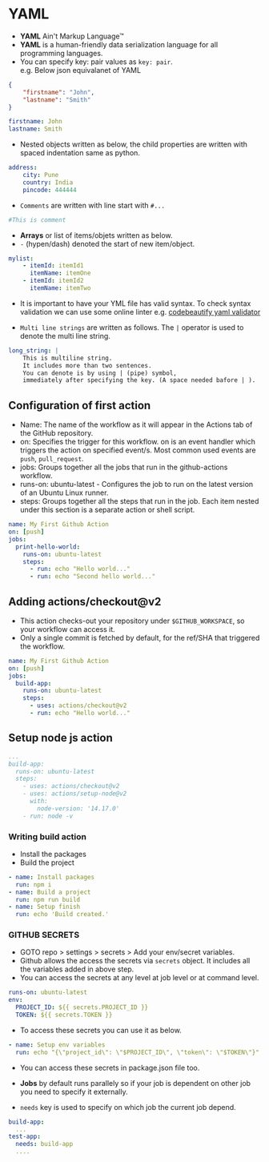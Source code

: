 # YAML

- **YAML** Ain't Markup Language™  
- **YAML** is a human-friendly data serialization
  language for all programming languages.  
- You can specify key: pair values as `key: pair`.  
e.g. Below json equivalanet of YAML

```json
{
    "firstname": "John",
    "lastname": "Smith"
}
```

```yaml
firstname: John
lastname: Smith
```

- Nested objects written as below, the child properties are written with spaced indentation same as python.

```yml
address:
    city: Pune
    country: India
    pincode: 444444
```

- `Comments` are written with line start with `#...`

```yaml
#This is comment
```

- **Arrays** or list of items/objets written as below.
- `-` (hypen/dash) denoted the start of new item/object.

```yml
mylist:
    - itemId: itemId1
      itemName: itemOne
    - itemId: itemId2
      itemName: itemTwo
```

- It is important to have your YML file has valid syntax. To check syntax validation we can use some online linter e.g. [codebeautify yaml validator](https://codebeautify.org/yaml-validator)

- `Multi line strings` are written as follows.
The `|` operator is used to denote the multi line string.

```yml
long_string: |
    This is multiline string.
    It includes more than two sentences.
    You can denote is by using | (pipe) symbol,
    immediately after specifying the key. (A space needed bafore | ).
```

## Configuration of first action

- Name: The name of the workflow as it will appear in the Actions tab of the GitHub repository.
- on: Specifies the trigger for this workflow. on is an event handler which triggers the action on specified event/s. Most common used events are `push`, `pull_request`.
- jobs: Groups together all the jobs that run in the github-actions workflow.
- runs-on: ubuntu-latest - Configures the job to run on the latest version of an Ubuntu Linux runner.
- steps: Groups together all the steps that run in the job. Each item nested under this section is a separate action or shell script.

```yml
name: My First Github Action
on: [push]
jobs:
  print-hello-world:
    runs-on: ubuntu-latest
    steps:
      - run: echo "Hello world..."
      - run: echo "Second hello world..."
```

## Adding actions/checkout@v2

- This action checks-out your repository under `$GITHUB_WORKSPACE`, so your workflow can access it.
- Only a single commit is fetched by default, for the ref/SHA that triggered the workflow.

```yml
name: My First Github Action
on: [push]
jobs:
  build-app:
    runs-on: ubuntu-latest
    steps:
      - uses: actions/checkout@v2
      - run: echo "Hello world..."
```

## Setup node js action

```yml
...
build-app:
  runs-on: ubuntu-latest
  steps:
    - uses: actions/checkout@v2
    - uses: actions/setup-node@v2
      with:
        node-version: '14.17.0'
    - run: node -v
```

### Writing build action

- Install the packages
- Build the project

```yml
- name: Install packages
  run: npm i
- name: Build a project
  run: npm run build
- name: Setup finish
  run: echo 'Build created.'
```

### GITHUB SECRETS

- GOTO repo > settings > secrets > Add your env/secret variables.
- Github allows the access the secrets via `secrets` object.
It includes all the variables added in above step.
- You can access the secrets at any level at job level or at command level.

```yml
runs-on: ubuntu-latest
env:
  PROJECT_ID: ${{ secrets.PROJECT_ID }}
  TOKEN: ${{ secrets.TOKEN }}
```

- To access these secrets you can use it as below.

```yml
- name: Setup env variables
  run: echo "{\"project_id\": \"$PROJECT_ID\", \"token\": \"$TOKEN\"}" > test.json
```

- You can access these secrets in package.json file too.

- **Jobs** by default runs parallely so if your job is dependent on other job you need to specify it externally.
- `needs` key is used to specify on which job the current job depend.

```yml
build-app:
  ...
test-app:
  needs: build-app
  ....
```